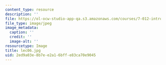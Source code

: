 ```yaml
---
content_type: resource
description: ''
file: https://ol-ocw-studio-app-qa.s3.amazonaws.com/courses/7-012-introduction-to-biology-fall-2004/2ed9a03e8b7ee2a16bffe83ca70e9045_lec06.jpg
file_type: image/jpeg
image_metadata:
  caption: ''
  credit: ''
  image-alt: ''
resourcetype: Image
title: lec06.jpg
uid: 2ed9a03e-8b7e-e2a1-6bff-e83ca70e9045
---
```

